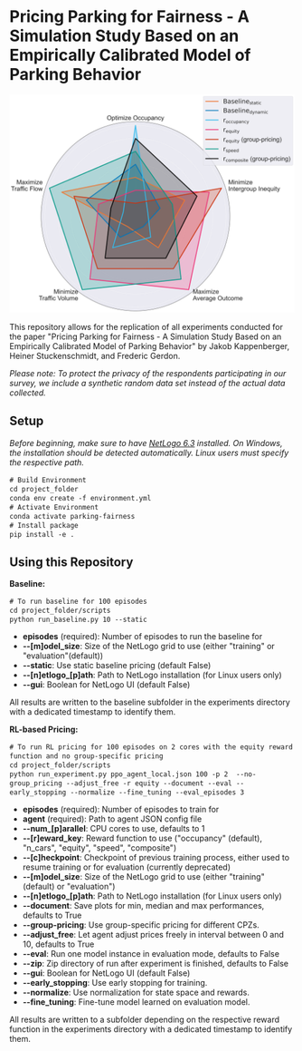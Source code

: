 # Pricing Parking for Fairness - A Simulation Study Based on an Empirically Calibrated Model of Parking Behavior

<img src="radar_plot.png" width="600">

This repository allows for the replication of all experiments conducted for the paper "Pricing Parking for Fairness - A Simulation Study Based on an Empirically Calibrated Model of Parking Behavior" by Jakob Kappenberger, Heiner Stuckenschmidt, and Frederic Gerdon.

*Please note: To protect the privacy of the respondents participating in our survey, we include a synthetic random data set instead of the actual data collected.*

## Setup
*Before beginning, make sure to have 
 [NetLogo 6.3](https://ccl.northwestern.edu/netlogo/download.shtml) installed. On Windows, the installation should be detected automatically. Linux users must specify the respective path.*
```
# Build Environment
cd project_folder
conda env create -f environment.yml
# Activate Environment
conda activate parking-fairness
# Install package
pip install -e .
```

## Using this Repository

**Baseline:**

```
# To run baseline for 100 episodes
cd project_folder/scripts
python run_baseline.py 10 --static
```

- **episodes** (required): Number of episodes to run the baseline for
- **--[m]odel_size**: Size of the NetLogo grid to use (either "training" or "evaluation"(default))
- **--static**: Use static baseline pricing (default False)
- **--[n]etlogo_[p]ath**: Path to NetLogo installation (for Linux users only)
- **--gui**: Boolean for NetLogo UI (default False)

All results are written to the baseline subfolder in the experiments directory with a dedicated timestamp to identify them.

**RL-based Pricing:**

```
# To run RL pricing for 100 episodes on 2 cores with the equity reward function and no group-specific pricing
cd project_folder/scripts
python run_experiment.py ppo_agent_local.json 100 -p 2  --no-group_pricing --adjust_free -r equity --document --eval --early_stopping --normalize --fine_tuning --eval_episodes 3
```

- **episodes** (required): Number of episodes to train for
- **agent** (required): Path to agent JSON config file
- **--num_[p]arallel**: CPU cores to use, defaults to 1
- **--[r]eward_key**: Reward function to use ("occupancy" (default), "n_cars", "equity", "speed", "composite")
- **--[c]heckpoint**: Checkpoint of previous training process, either used to resume training or for evaluation (currently deprecated)
- **--[m]odel_size**: Size of the NetLogo grid to use (either "training"(default) or "evaluation")
- **--[n]etlogo_[p]ath**: Path to NetLogo installation (for Linux users only)
- **--document**: Save plots for min, median and max performances, defaults to True
- **--group-pricing**: Use group-specific pricing for different CPZs.
- **--adjust_free**: Let agent adjust prices freely in interval between 0 and 10, defaults to True
- **--eval**: Run one model instance in evaluation mode, defaults to False
- **--zip**: Zip directory of run after experiment is finished, defaults to False
- **--gui**: Boolean for NetLogo UI (default False)
- **--early_stopping**: Use early stopping for training.
- **--normalize**: Use normalization for state space and rewards.
- **--fine_tuning**: Fine-tune model learned on evaluation model.

All results are written to a subfolder depending on the respective reward function in the experiments directory with a dedicated timestamp to identify them.

